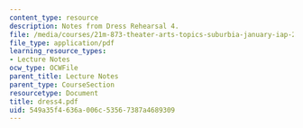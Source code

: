 ```yaml
---
content_type: resource
description: Notes from Dress Rehearsal 4.
file: /media/courses/21m-873-theater-arts-topics-suburbia-january-iap-2008/549a35f4636a006c53567387a4689309_dress4.pdf
file_type: application/pdf
learning_resource_types:
- Lecture Notes
ocw_type: OCWFile
parent_title: Lecture Notes
parent_type: CourseSection
resourcetype: Document
title: dress4.pdf
uid: 549a35f4-636a-006c-5356-7387a4689309
---
```

